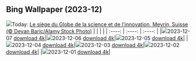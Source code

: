 ## Bing Wallpaper (2023-12)
![](https://global.bing.com/th?id=OHR.CERNCenter_FR-CA0298339531_UHD.jpg&w=1000)Today: [Le siège du Globe de la science et de l'innovation, Meyrin, Suisse (© Deyan Baric/Alamy Stock Photo)](https://global.bing.com/th?id=OHR.CERNCenter_FR-CA0298339531_UHD.jpg)
|      |      |      |
| :----: | :----: | :----: |
|![](https://global.bing.com/th?id=OHR.CERNCenter_FR-CA0298339531_UHD.jpg&pid=hp&w=384&h=216&rs=1&c=4)2023-12-07 [download 4k](https://global.bing.com/th?id=OHR.CERNCenter_FR-CA0298339531_UHD.jpg)|![](https://global.bing.com/th?id=OHR.AlpsCastles_FR-CA9479125560_UHD.jpg&pid=hp&w=384&h=216&rs=1&c=4)2023-12-06 [download 4k](https://global.bing.com/th?id=OHR.AlpsCastles_FR-CA9479125560_UHD.jpg)|![](https://global.bing.com/th?id=OHR.CheetahDay_FR-CA9849641845_UHD.jpg&pid=hp&w=384&h=216&rs=1&c=4)2023-12-05 [download 4k](https://global.bing.com/th?id=OHR.CheetahDay_FR-CA9849641845_UHD.jpg)|
|![](https://global.bing.com/th?id=OHR.VermilionCliffs_FR-CA8019740887_UHD.jpg&pid=hp&w=384&h=216&rs=1&c=4)2023-12-04 [download 4k](https://global.bing.com/th?id=OHR.VermilionCliffs_FR-CA8019740887_UHD.jpg)|![](https://global.bing.com/th?id=OHR.AngkorPark_FR-CA7109393785_UHD.jpg&pid=hp&w=384&h=216&rs=1&c=4)2023-12-03 [download 4k](https://global.bing.com/th?id=OHR.AngkorPark_FR-CA7109393785_UHD.jpg)|![](https://global.bing.com/th?id=OHR.IcebergAntarctica_FR-CA0856401504_UHD.jpg&pid=hp&w=384&h=216&rs=1&c=4)2023-12-02 [download 4k](https://global.bing.com/th?id=OHR.IcebergAntarctica_FR-CA0856401504_UHD.jpg)|
|![](https://global.bing.com/th?id=OHR.TrotternishStorr_FR-CA4296980433_UHD.jpg&pid=hp&w=384&h=216&rs=1&c=4)2023-12-01 [download 4k](https://global.bing.com/th?id=OHR.TrotternishStorr_FR-CA4296980433_UHD.jpg)|